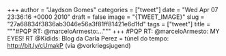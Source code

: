 
+++
author = "Jaydson Gomes"
categories = ["tweet"]
date = "Wed Apr 07 23:36:16 +0000 2010"
draft = false
image = "{TWEET_IMAGE}"
slug = "27a68834f3836ab3046e56a3f81ff81421e6d1fd"
tags = ["tweet"]
title = """#PQP RT: @marceloArmesto:..."""
+++
#PQP RT: @marceloArmesto: MY EYES! RT @Kidids: Blog da Carla Perez = túnel do tempo: http://bit.ly/cUmakP (via @vorkriegsjugend)
